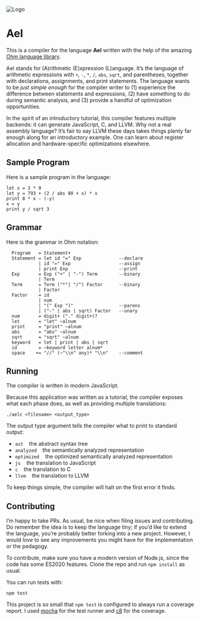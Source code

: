 ![Logo](https://raw.githubusercontent.com/rtoal/ael/main/docs/ael.png)

# Ael

This is a compiler for the language **Ael** written with the help of the amazing [Ohm language library](https://ohmlang.github.io/).

Ael stands for (A)rithmetic (E)xpression (L)anguage. It’s the language of arithmetic expressions with `+`, `-`, `*`, `/`, `abs`, `sqrt`, and parentheses, together with declarations, assignments, and print statements. The language wants to be _just simple enough_ for the compiler writer to (1) experience the difference between statements and expressions, (2) have something to do during semantic analysis, and (3) provide a handful of optimization opportunities.

In the spirit of an introductory tutorial, this compiler features multiple backends: it can generate JavaScript, C, and LLVM. Why not a real assembly language? It’s fair to say LLVM these days takes things plenty far enough along for an introductory example. One can learn about register allocation and hardware-specific optimizations elsewhere.

## Sample Program

Here is a sample program in the language:

```
let x = 3 * 9
let y = 793 + (2 / abs 80 + x) * x
print 8 * x - (-y)
x = y
print y / sqrt 3
```

## Grammar

Here is the grammar in Ohm notation:

```
  Program   = Statement+
  Statement = let id "=" Exp              --declare
            | id "=" Exp                  --assign
            | print Exp                   --print
  Exp       = Exp ("+" | "-") Term        --binary
            | Term
  Term      = Term ("*"| "/") Factor      --binary
            | Factor
  Factor    = id
            | num
            | "(" Exp ")"                 --parens
            | ("-" | abs | sqrt) Factor   --unary
  num       = digit+ ("." digit+)?
  let       = "let" ~alnum
  print     = "print" ~alnum
  abs       = "abs" ~alnum
  sqrt      = "sqrt" ~alnum
  keyword   = let | print | abs | sqrt
  id        = ~keyword letter alnum*
  space    += "//" (~"\\n" any)* "\\n"    --comment
```

## Running

The compiler is written in modern JavaScript.

Because this application was written as a tutorial, the compiler exposes what each phase does, as well as providing multiple translations:

```
./aelc <filename> <output_type>
```

The output type argument tells the compiler what to print to standard output:

- `ast` &nbsp;&nbsp; the abstract syntax tree
- `analyzed` &nbsp;&nbsp; the semantically analyzed representation
- `optimized` &nbsp;&nbsp; the optimized semantically analyzed representation
- `js` &nbsp;&nbsp; the translation to JavaScript
- `c` &nbsp;&nbsp; the translation to C
- `llvm` &nbsp;&nbsp; the translation to LLVM

To keep things simple, the compiler will halt on the first error it finds.

## Contributing

I’m happy to take PRs. As usual, be nice when filing issues and contributing. Do remember the idea is to keep the language tiny; if you’d like to extend the language, you’re probably better forking into a new project. However, I would _love_ to see any improvements you might have for the implementation or the pedagogy.

To contribute, make sure you have a modern version of Node.js, since the code has some ES2020 features. Clone the repo and run `npm install` as usual.

You can run tests with:

```
npm test
```

This project is so small that `npm test` is configured to always run a coverage report. I used [mocha](https://mochajs.org/) for the test runner and [c8](https://github.com/bcoe/c8) for the coverage.
